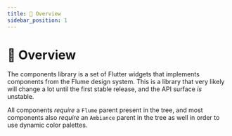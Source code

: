 ```yaml
---
title: 📖 Overview
sidebar_position: 1
---
```


# 📖 Overview

The components library is a set of Flutter widgets that implements components from the Flume design system. This is a library that very likely will change a lot until the first stable release, and the API surface _is_ unstable.

All components _require_ a `Flume` parent present in the tree, and most components also _require_ an `Ambiance` parent in the tree as well in order to use dynamic color palettes.
